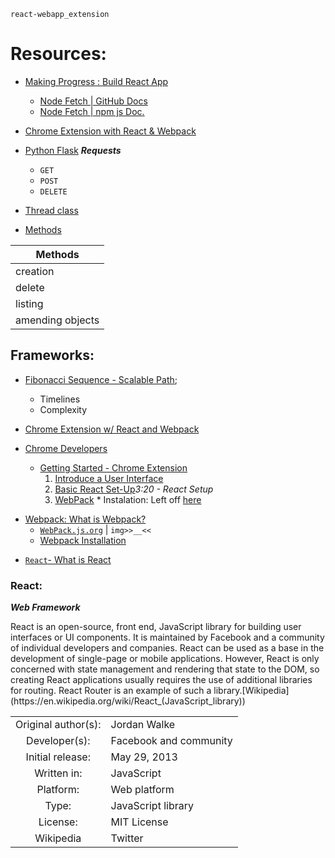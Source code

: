 `react-webapp_extension`
# Resources:

* [Making Progress : Build React App](https://create-react-app.dev/docs/getting-started/)

  * [Node Fetch | GitHub Docs](https://github.com/node-fetch/node-fetch/blob/HEAD/docs/media/Banner.svg)
  * [Node Fetch | npm js Doc.](https://www.npmjs.com/package/node-fetch)
* [Chrome Extension with React & Webpack](https://www.youtube.com/watch?v=8OCEfOKzpAw)
* [Python Flask]()
  ***Requests***
  * `GET`
  * `POST`
  * `DELETE`

* [Thread class](https://www.javatpoint.com/how-to-create-a-thread-in-java)
* [Methods]()

|Methods|
|-------|
|creation | |
|delete | |
|listing | |
| amending objects | |

## Frameworks:

- [Fibonacci Sequence - Scalable Path](https://www.scalablepath.com/project-management/agile-points-fibonacci-sequence);

  - Timelines
  - Complexity

- [Chrome Extension w/ React and Webpack](https://www.youtube.com/watch?v=8OCEfOKzpAw)
- [Chrome Developers](https://developer.chrome.com/)

  - [Getting Started - Chrome Extension](https://developer.chrome.com/docs/extensions/mv3/getstarted/)
    1. [Introduce a User Interface](https://developer.chrome.com/docs/extensions/mv3/getstarted/#user_interface)
	  2. [Basic React Set-Up](https://www.youtube.com/watch?v=8OCEfOKzpAw&t=200s)*3:20 - React Setup*
	  3. [WebPack](https://webpack.js.org/concepts/)
	    * Instalation: Left off [here](https://www.youtube.com/watch?v=8OCEfOKzpAw)


* [Webpack: What is Webpack?](https://duckduckgo.com/?q=what+is+webpack&t=brave&ia=web)
  - [`WebPack.js.org`](https://webpack.js.org/) | `img>>__<<`
  - [Webpack Installation](https://webpack.js.org/guides/installation/)


- [`React`- What is React](<https://en.wikipedia.org/wiki/React_(JavaScript_library)>)

### React:

**_Web Framework_**

<p>
React is an open-source, front end, JavaScript library for
building user interfaces or UI components.
It is maintained by Facebook and a community of individual developers and companies.
React can be used as a base in the development of single-page or mobile applications.
However, React is only concerned with state management and rendering that state to the DOM,
so creating React applications usually requires the use of additional libraries for routing.
React Router is an example of such a library.[Wikipedia](https://en.wikipedia.org/wiki/React_(JavaScript_library))
</p>

|   |   |
|:------------------:|---------------|
| Original author(s): | Jordan Walke |
| Developer(s): | Facebook and community |
| Initial release: | May 29, 2013 |
| Written in: | JavaScript |
| Platform: | Web platform |
| Type: | JavaScript library |
| License: | MIT License |
| Wikipedia | Twitter |

